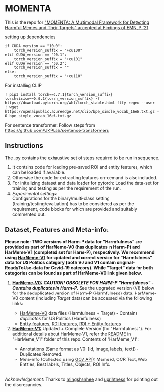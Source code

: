 # MOMENTA

This is the repo for <a href="https://aclanthology.org/2021.findings-emnlp.379/">"MOMENTA: A Multimodal Framework for Detecting Harmful Memes and Their Targets" accepted at Findings of EMNLP '21</a>.

setting up dependencies
```
if CUDA_version == "10.0":
    torch_version_suffix = "+cu100"    
elif CUDA_version == "10.1":
    torch_version_suffix = "+cu101"    
elif CUDA_version == "10.2":
    torch_version_suffix = ""    
else:
    torch_version_suffix = "+cu110"
```
For installing CLIP
```
! pip3 install torch==1.7.1{torch_version_suffix} torchvision==0.8.2{torch_version_suffix} -f https://download.pytorch.org/whl/torch_stable.html ftfy regex --user
! wget https://openaipublic.azureedge.net/clip/bpe_simple_vocab_16e6.txt.gz -O bpe_simple_vocab_16e6.txt.gz
```
For sentence transformer: Follow steps from https://github.com/UKPLab/sentence-transformers


## Instructions
The .py contains the exhaustive set of steps required to be run in sequence.
<br>
<!-- _Pl Note: A sample only 50 total data samples are linked as part of this repo._ -->
<ol>
    <li>It contains code for loading pre-saved ROI and entity features, which can be loaded if available.</li>
    <li>Otherwise the code for extracting features on-demand is also included.</li>
    <li>For initializing dataset and data loader for pytorch: Load the data-set for training and testing as per the requirement of the run.</li>
    <li><i>Experimental settings:</i><br>
Configurations for the binary/multi-class setting (training/testing/evaluation) has to be considered as per the requirement, code blocks for which are provided and suitably commented out.</li>
</ol>

## Dataset, Features and Meta-info:<br>

<!-- Datasets (Sample) <br>
Harm-P: https://drive.google.com/file/d/10Otu_cAZSX1tXMh2puqUl5dqLRAxr3ui/view?usp=sharing <br>
Harm-C: https://drive.google.com/file/d/1X_Ty1DsuV2hD3naiKeih5bMvRIyCuNxy/view?usp=sharing -->

<!-- Complete dataset links to be released upon approval -->

<strong>Please note: TWO versions of Harm-P data for "Harmfulness" are provided as part of HarMeme-V0 (has duplicates in Harm-P) and HarMeme-V1 (completed set for Harm-P), respectively. We recommend using <a href="https://github.com/LCS2-IIITD/MOMENTA/tree/main/HarMeme_V1">HarMeme-V1</a> for updated and correct version for "Harmfulness" data for US Politics category (both V0 and V1 contain original-ReadyToUse-data for Covid-19 category). While "Target" data for both categories can be found as part of HarMeme-V0 link given below.</strong> 

<ol>
    <li><strong><u>HarMeme-V0:</u></strong> <strong><i>CAUTION! OBSOLETE FOR HARM-P "Harmfulness" - Contains duplicates in Harm-P.</i></strong> See the upgraded version (V1) below for the deduplicated version of Harm-P (Harmfulness) data. HarMeme-V0 content (including <i>Target</i> data) can be accessed via the following links:</li>
<ul>
<li><a href="https://drive.google.com/file/d/1LwS050q5HNcURj-FmfmCxglZ6guJ2swW/view?usp=sharing">HarMeme-V0</a> data files (Harmfulness + Target) - Contains <i>duplicates</i> for US Politics (Harmfulness)</li>
<li><a href="https://drive.google.com/file/d/1KBltp_97CJIOcrxln9VbDfoKxbVQKcVN/view?usp=sharing">Entity features</a>, <a href="https://drive.google.com/file/d/1KRAJcTme4tmbuNXLQ72NTfnQf3x2YQT_/view?usp=sharing">ROI features</a>, <a href="https://drive.google.com/file/d/1xeviXtHE46md3usybEO2FIAcRkBmXZN7/view?usp=sharing">ROI + Entity features</a></li>
</ul>
    <li><strong><u>HarMeme-V1:</u></strong> Updated + Complete Version (for "Harmfulness"). For additional details about HarMeme-V1, refer the <a href="https://github.com/LCS2-IIITD/MOMENTA/blob/main/HarMeme_V1/README.md">README</a> in "HarMeme_V1" folder of this repo. Contents of "HarMeme_V1":</li>
    <ul>
        <li>Annotations (Same format as V0: [id, image, labels, text]) - Duplicates Removed.</li>
        <li>Meta-info (Collected using <a href="https://cloud.google.com/vision?hl=en">GCV API</a>): Meme id, OCR Text, Web Entities, Best labels, Titles, Objects, ROI Info.</li>
    </ul>
</ol>    

<br>
<i>Acknowledgement:</i> Thanks to <a href="https://github.com/mingshanhee">mingshanhee</a> and <a href="https://github.com/uprihtness">uprihtness</a> for pointing out the discrepancies. 

